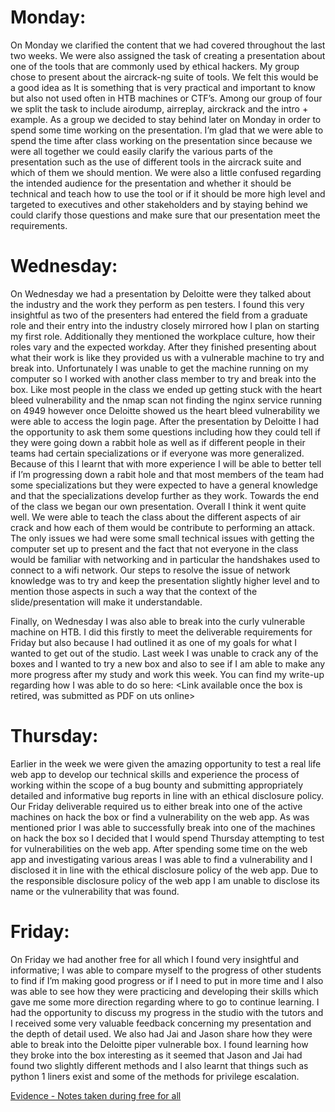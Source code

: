 # Monday:
On Monday we clarified the content that we had covered throughout the last two weeks. We were also assigned the task of creating a presentation about one of the tools that are commonly used by ethical hackers. My group chose to present about the aircrack-ng suite of tools. We felt this would be a good idea as 
It is something that is very practical and important to know but also not used often in HTB machines or CTF’s. Among our group of four we split the task to include airodump, airreplay, airckrack and the intro + example. As a group we decided to stay behind later on Monday in order to spend some time working on the presentation. I’m glad that we were able to spend the time after class working on the presentation since because we were all together we could easily clarify the various parts of the presentation such as the use of different tools in the aircrack suite and which of them we should mention. We were also a little confused regarding the intended audience for the presentation and whether it should be technical and teach how to use the tool or if it should be more high level and targeted to executives and other stakeholders and by staying behind we could clarify those questions and make sure that our presentation meet the requirements. 


# Wednesday:
On Wednesday we had a presentation by Deloitte were they talked about the industry and the work they perform as pen testers. I found this very insightful as two of the presenters had entered the field from a graduate role and their entry into the industry closely mirrored how I plan on starting my first role.  Additionally they mentioned the workplace culture, how their roles vary and the expected workday.  After they finished presenting about what their work is like they provided us with a vulnerable machine to try and break into. Unfortunately I was unable to get the machine running on my computer so I worked with another class member to try and break into the box. Like most people in the class we ended up getting stuck with the heart bleed vulnerability and the nmap scan not finding the nginx service running on 4949 however once Deloitte showed us the heart bleed vulnerability we were able to access the login page. After the presentation by Deloitte I had the opportunity to ask them some questions including how they could tell if they were going down a rabbit hole as well as if different people in their teams had certain specializations or if everyone was more generalized. Because of this I learnt that with more experience I will be able to better tell if I’m progressing down a rabit hole and that most members of the team had some specializations but they were expected to have a general knowledge and that the specializations develop further as they work. Towards the end of the class we began our own presentation. Overall I think it went quite well. We were able to teach the class about the different aspects of air crack and how each of them would be contribute to performing an attack. The only issues we had were some small technical issues with getting the computer set up to present and the fact that not everyone in the class would be familiar with networking and in particular the handshakes used to connect to a wifi network. Our steps to resolve the issue of network knowledge was to try and keep the presentation slightly higher level and to mention those aspects in such a way that the context of the slide/presentation will make it understandable.

Finally, on Wednesday I was also able to break into the curly vulnerable machine on HTB. I did this firstly to meet the deliverable requirements for Friday but also because I had outlined it as one of my goals for what I wanted to get out of the studio. Last week I was unable to crack any of the boxes and I wanted to try a new box and also to see if I am able to make any more progress after my study and work this week. You can find my write-up regarding how I was able to do so here: <Link available once the box is retired, was submitted as PDF on uts online>


# Thursday:
Earlier in the week we were given the amazing opportunity to test a real life web app to develop our technical skills and experience the process of working within the scope of a bug bounty and submitting appropriately detailed and informative bug reports in line with an ethical disclosure policy. Our Friday deliverable required us to either break into one of the active machines on hack the box or find a vulnerability on the web app. As was mentioned prior I was able to successfully break into one of the machines on hack the box so I decided that I would spend Thursday attempting to test for vulnerabilities on the web app. After spending some time on the web app and investigating various areas I was able to find a vulnerability and I disclosed it in line with the ethical disclosure policy of the web app. Due to the responsible disclosure policy of the web app I am unable to disclose its name or the vulnerability that was found. 


# Friday:
On Friday we had another free for all which I found very insightful and informative; I was able to compare myself to the progress of other students to find if I’m making good progress or if I need to put in more time and I also was able to see how they were practicing and developing their skills which gave me some more direction regarding where to go to continue learning. I had the opportunity to discuss my progress in the studio with the tutors and I received some very valuable feedback concerning my presentation and the depth of detail used. We also had Jai and Jason share how they were able to break into the Deloitte piper vulnerable box. I found learning how they broke into the box interesting as it seemed that Jason and Jai had found two slightly different methods and I also learnt that things such as python 1 liners exist and some of the methods for privilege escalation. 

[Evidence - Notes taken during free for all](./w31.PNG)

